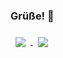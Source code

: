 ### Grüße! 👋

<a href="https://github.com/flipez">
  <img align="center" style="margin:0.5rem" src="https://github-readme-stats.vercel.app/api/top-langs/?username=flipez&hide=html,css&theme=synthwave&layout=compact" />
</a>

<a href="https://github.com/flipez">
  <img align="center" style="margin:0.5rem" src="https://github-readme-stats.vercel.app/api?username=flipez&show_icons=true&count_private=true&theme=synthwave&hide_title=true" />
</a>

<!--
**Flipez/flipez** is a ✨ _special_ ✨ repository because its `README.md` (this file) appears on your GitHub profile.

Here are some ideas to get you started:

- 🔭 I’m currently working on ...
- 🌱 I’m currently learning ...
- 👯 I’m looking to collaborate on ...
- 🤔 I’m looking for help with ...
- 💬 Ask me about ...
- 📫 How to reach me: ...
- 😄 Pronouns: ...
- ⚡ Fun fact: ...
-->
